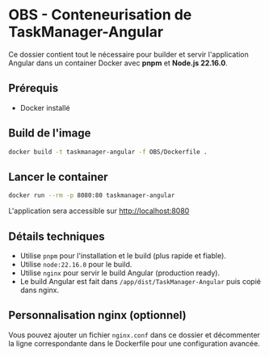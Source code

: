 # OBS - Conteneurisation de TaskManager-Angular

Ce dossier contient tout le nécessaire pour builder et servir l'application Angular dans un container Docker avec **pnpm** et **Node.js 22.16.0**.

## Prérequis
- Docker installé

## Build de l'image

```sh
docker build -t taskmanager-angular -f OBS/Dockerfile .
```

## Lancer le container

```sh
docker run --rm -p 8080:80 taskmanager-angular
```

L'application sera accessible sur [http://localhost:8080](http://localhost:8080)

## Détails techniques
- Utilise `pnpm` pour l'installation et le build (plus rapide et fiable).
- Utilise `node:22.16.0` pour le build.
- Utilise `nginx` pour servir le build Angular (production ready).
- Le build Angular est fait dans `/app/dist/TaskManager-Angular` puis copié dans nginx.

## Personnalisation nginx (optionnel)
Vous pouvez ajouter un fichier `nginx.conf` dans ce dossier et décommenter la ligne correspondante dans le Dockerfile pour une configuration avancée. 